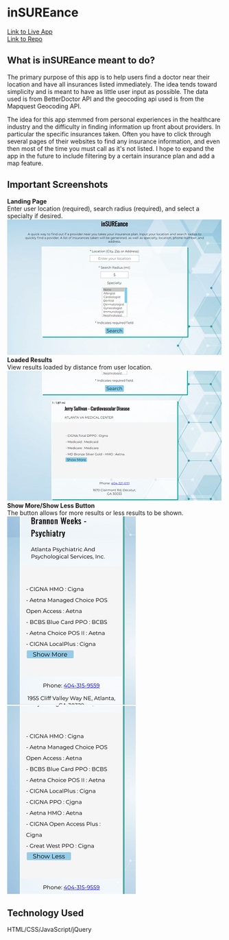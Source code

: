 # **inSUREance**
[Link to Live App](https://juliawithers.github.io/insurance-app/) \
[Link to Repo](https://github.com/juliawithers/insurance-app) 

## **What is inSUREance meant to do?**
The primary purpose of this app is to help users find a doctor near their location and have all insurances listed immediately. The idea tends toward simplicity and is meant to have as little user input as possible. The data used is from BetterDoctor API and the geocoding api used is from the Mapquest Geocoding API.

The idea for this app stemmed from personal experiences in the healthcare industry and the difficulty in finding information up front about providers. In particular the specific insurances taken. Often you have to click through several pages of their websites to find any insurance information, and even then most of the time you must call as it's not listed. I hope to expand the app in the future to include filtering by a certain insurance plan and add a map feature. 

## **Important Screenshots**
**Landing Page**\
Enter user location (required), search radius (required), and select a specialty if desired.\
![Landing Page for inSUREance app](LandingPage.PNG)\
**Loaded Results**\
View results loaded by distance from user location.\
![Results Loaded](ResultsLoaded.PNG)\
**Show More/Show Less Button**\
The button allows for more results or less results to be shown.\
![Show More Example](ShowMore.PNG)      ![Show Less Example](ShowLess.PNG)

## **Technology Used**
HTML/CSS/JavaScript/jQuery